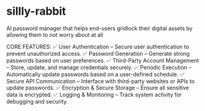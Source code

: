 # sillly-rabbit
AI password manager that helps end-users gridlock their digital assets by allowing them to not worry about at all

CORE FEATURES:
✅ User Authentication – Secure user authentication to prevent unauthorized access.
✅ Password Generation – Generate strong passwords based on user preferences.
✅ Third-Party Account Management – Store, update, and manage credentials securely.
✅ Periodic Execution – Automatically update passwords based on a user-defined schedule.
✅ Secure API Communication – Interface with third-party websites or APIs to update passwords.
✅ Encryption & Secure Storage – Ensure all sensitive data is encrypted.
✅ Logging & Monitoring – Track system activity for debugging and security.
